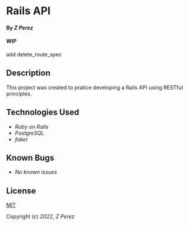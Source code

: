 # Rails API

#### By _**Z Perez**_

#### WIP
add delete_route_spec

## Description

This project was created to pratice developing a Rails API using RESTful principles.

## Technologies Used

* _Ruby on Rails_
* _PostgreSQL_
* _faker_

## Known Bugs
* _No known issues_

## License
[MIT](https://choosealicense.com/licenses/mit/)

Copyright (c) _2022_, _Z Perez_